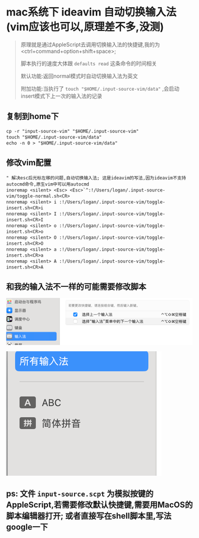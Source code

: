 # mac系统下 ideavim 自动切换输入法(vim应该也可以,原理差不多,没测)
> 原理就是通过AppleScript去调用切换输入法的快捷键,我的为<ctrl+command+option+shift+space>;
> 
> 脚本执行的速度大体跟 `defaults read` 这条命令的时间相关
> 
> 默认功能:返回normal模式时自动切换输入法为英文
> 
> 附加功能:当执行了 `touch "$HOME/.input-source-vim/data"` ,会启动insert模式下上一次的输入法的记录

## 复制到home下

```shell
cp -r "input-source-vim" "$HOME/.input-source-vim"
touch "$HOME/.input-source-vim/data"
echo -n 0 > "$HOME/.input-source-vim/data"
```

## 修改vim配置

```shell
" 解决esc后光标左移的问题,自动切换输入法; 这是ideavim的写法,因为ideavim不支持autocmd命令,原生vim中可以用autocmd
inoremap <silent> <Esc> <Esc>`^:!/Users/logan/.input-source-vim/toggle-normal.sh<CR>
nnoremap <silent> i :!/Users/logan/.input-source-vim/toggle-insert.sh<CR>i
nnoremap <silent> I :!/Users/logan/.input-source-vim/toggle-insert.sh<CR>I
nnoremap <silent> o :!/Users/logan/.input-source-vim/toggle-insert.sh<CR>o
nnoremap <silent> O :!/Users/logan/.input-source-vim/toggle-insert.sh<CR>O
nnoremap <silent> a :!/Users/logan/.input-source-vim/toggle-insert.sh<CR>a
nnoremap <silent> A :!/Users/logan/.input-source-vim/toggle-insert.sh<CR>A
```

## 和我的输入法不一样的可能需要修改脚本

![a.png](images/a.png)

![b.png](images/b.png)


## ps: 文件 `input-source.scpt` 为模拟按键的AppleScript,若需要修改默认快捷键,需要用MacOS的脚本编辑器打开; 或者直接写在shell脚本里,写法google一下
